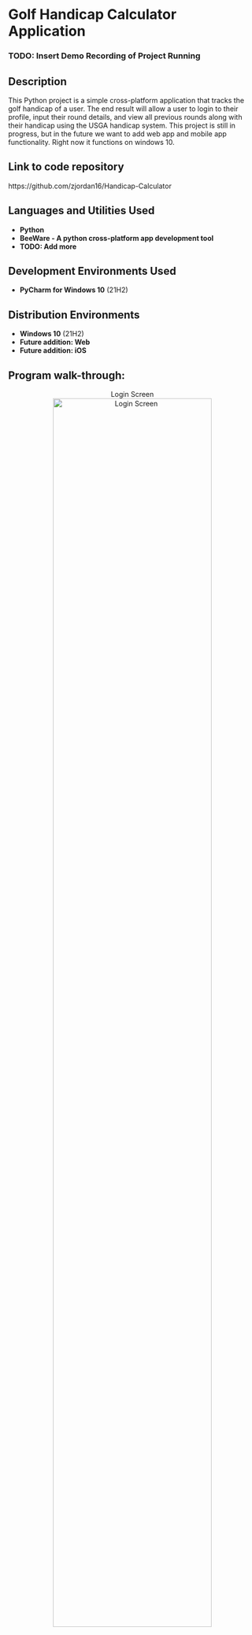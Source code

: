 <h1>Golf Handicap Calculator Application</h1>

 ### TODO: Insert Demo Recording of Project Running

<h2>Description</h2>
This Python project is a simple cross-platform application that tracks the golf handicap of a user. The end result will allow a user to login to their profile, input their round details, and view all previous rounds along with their handicap using the USGA handicap system. This project is still in progress, but in the future we want to add web app and mobile app functionality. Right now it functions on windows 10.
<br />

<h2>Link to code repository</h2>
https://github.com/zjordan16/Handicap-Calculator

<h2>Languages and Utilities Used</h2>

- <b>Python</b> 
- <b>BeeWare - A python cross-platform app development tool</b>
- <b> TODO: Add more </b>

<h2>Development Environments Used </h2>

- <b>PyCharm for Windows 10</b> (21H2)

<h2>Distribution Environments </h2>

- <b>Windows 10</b> (21H2)
- <b>Future addition: Web</b>
- <b>Future addition: iOS</b>

<h2>Program walk-through:</h2>

<p align="center">
Login Screen <br/>
<img src=https://i.imgur.com/qQ5B03w.png height="80%" width="80%" alt="Login Screen"/>
<br />
<br />
Round Input & Score History Screen  <br/>
<img src="https://i.imgur.com/7mbBodZ.png" height="80%" width="80%" alt="Score History Screen"/>
<br />
<br />

<!--
 ```diff
- text in red
+ text in green
! text in orange
# text in gray
@@ text in purple (and bold)@@
```
--!>
